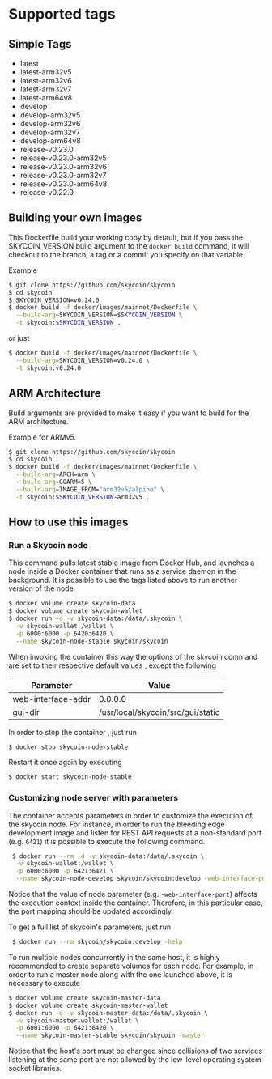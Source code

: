 # Supported tags

## Simple Tags

- latest
- latest-arm32v5
- latest-arm32v6
- latest-arm32v7
- latest-arm64v8
- develop
- develop-arm32v5
- develop-arm32v6
- develop-arm32v7
- develop-arm64v8
- release-v0.23.0
- release-v0.23.0-arm32v5
- release-v0.23.0-arm32v6
- release-v0.23.0-arm32v7
- release-v0.23.0-arm64v8
- release-v0.22.0

## Building your own images

This Dockerfile build your working copy by default, but if you pass the
SKYCOIN_VERSION build argument to the `docker build` command, it will checkout
to the branch, a tag or a commit you specify on that variable.

Example

```sh
$ git clone https://github.com/skycoin/skycoin
$ cd skycoin
$ SKYCOIN_VERSION=v0.24.0
$ docker build -f docker/images/mainnet/Dockerfile \
  --build-arg=SKYCOIN_VERSION=$SKYCOIN_VERSION \
  -t skycoin:$SKYCOIN_VERSION .
```

or just

```sh
$ docker build -f docker/images/mainnet/Dockerfile \
  --build-arg=SKYCOIN_VERSION=v0.24.0 \
  -t skycoin:v0.24.0
```

## ARM Architecture

Build arguments are provided to make it easy if you want to build for the ARM
architecture.

Example for ARMv5.

```sh
$ git clone https://github.com/skycoin/skycoin
$ cd skycoin
$ docker build -f docker/images/mainnet/Dockerfile \
  --build-arg=ARCH=arm \
  --build-arg=GOARM=5 \
  --build-arg=IMAGE_FROM="arm32v5/alpine" \
  -t skycoin:$SKYCOIN_VERSION-arm32v5 .
```

## How to use this images

### Run a Skycoin node

This command pulls latest stable image from Docker Hub, and launches a node inside a Docker container that runs as a service daemon in the background. It is possible to use the tags listed above to run another version of the node

```sh
$ docker volume create skycoin-data
$ docker volume create skycoin-wallet
$ docker run -d -v skycoin-data:/data/.skycoin \
  -v skycoin-wallet:/wallet \
  -p 6000:6000 -p 6420:6420 \
  --name skycoin-node-stable skycoin/skycoin
```

When invoking the container this way the options of the skycoin command are set to their respective default values , except the following

| Parameter  | Value |
| ------------- | ------------- |
| web-interface-addr | 0.0.0.0  |
| gui-dir | /usr/local/skycoin/src/gui/static |

In order to stop the container , just run

```sh
$ docker stop skycoin-node-stable
```

Restart it once again by executing

```sh
$ docker start skycoin-node-stable
```

### Customizing node server with parameters

The container accepts parameters in order to customize the execution of the skycoin node. For instance, in order to run the bleeding edge development image and listen for REST API requests at a non-standard port (e.g. `6421`) it is possible to execute the following command.

```sh
 $ docker run --rm -d -v skycoin-data:/data/.skycoin \
  -v skycoin-wallet:/wallet \
  -p 6000:6000 -p 6421:6421 \
  --name skycoin-node-develop skycoin/skycoin:develop -web-interface-port 6421
```

Notice that the value of node parameter (e.g. `-web-interface-port`) affects the execution context inside the container. Therefore, in this particular case, the port mapping should be updated accordingly.

To get a full list of skycoin's parameters, just run

```sh
 $ docker run --rm skycoin/skycoin:develop -help
```

To run multiple nodes concurrently in the same host, it is highly recommended to create separate volumes for each node. For example, in order to run a master node along with the one launched above, it is necessary to execute

```sh
$ docker volume create skycoin-master-data
$ docker volume create skycoin-master-wallet
$ docker run -d -v skycoin-master-data:/data/.skycoin \
  -v skycoin-master-wallet:/wallet \
  -p 6001:6000 -p 6421:6420 \
  --name skycoin-master-stable skycoin/skycoin -master
```

Notice that the host's port must be changed since collisions of two services listening at the same port are not allowed by the low-level operating system socket libraries.
